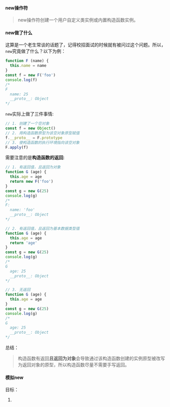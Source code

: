 #### new操作符
> new操作符创建一个用户自定义类实例或内置构造函数实例。

#### new做了什么
这算是一个老生常谈的话题了，记得校招面试的时候就有被问过这个问题。所以，`new`究竟做了什么？以下为例：
```js
function F (name) {
  this.name = name
}
const f = new F('foo')
console.log(f)
/*
F
  name: 25
  __proto__: Object
*/
```

`new`实际上做了三件事情:
```js
// 1. 创建了一个空对象
const f = new Object()
// 2. 用构造函数原型为该空对象原型赋值
f.__proto__ = F.prototype
// 3. 使构造函数的执行环境指向该空对象
F.apply(f)
```

需要注意的是**构造函数的返回**:
```js
// 1. 有返回值，且返回为对象
function G (age) {
  this.age = age
  return new F('foo')
}
const g = new G(25)
console.log(g)
/*
F: 
  name: 'foo'
  __proto__: Object
*/

// 2. 有返回值，且返回为基本数据类型值
function G (age) {
  this.age = age
  return 'age'
}
const g = new G(25)
console.log(g)
/*
G
  age: 25
  __proto__: Object
*/

// 3. 无返回
function G (age) {
  this.age = age
}
const g = new G(25)
console.log(g)
/*
G
  age: 25
  __proto__: Object
*/
```

总结：
> 构造函数有返回**且返回为对象**会导致通过该构造函数创建的实例原型被改写为返回对象的原型，所以构造函数尽量不需要手写返回。

#### 模拟new
目标：

1. 
